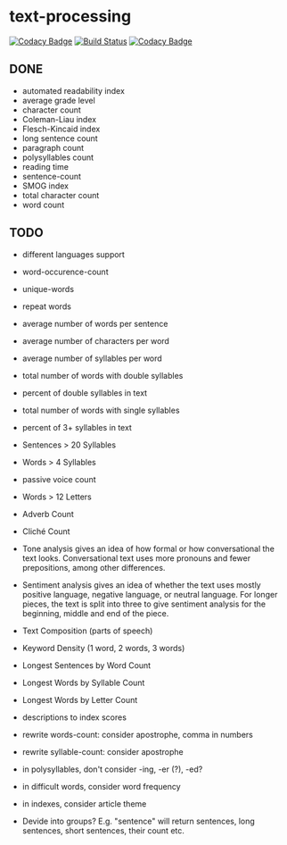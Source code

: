 # text-processing

[![Codacy Badge](https://api.codacy.com/project/badge/Grade/f5b9d01062c648e68d4ec48dde495cd3)](https://www.codacy.com/app/odynokov/text-processing?utm_source=github.com&utm_medium=referral&utm_content=odynokov/text-processing&utm_campaign=badger)
[![Build Status](https://travis-ci.org/odynokov/text-processing.svg?branch=master)](https://travis-ci.org/odynokov/text-processing)
[![Codacy Badge](https://api.codacy.com/project/badge/Grade/f5b9d01062c648e68d4ec48dde495cd3)](https://www.codacy.com/app/odynokov/text-processing?utm_source=github.com&amp;utm_medium=referral&amp;utm_content=odynokov/text-processing&amp;utm_campaign=Badge_Grade)

## DONE
- automated readability index
- average grade level
- character count
- Coleman-Liau index
- Flesch-Kincaid index
- long sentence count
- paragraph count
- polysyllables count
- reading time
- sentence-count
- SMOG index
- total character count
- word count


## TODO
- different languages support
- word-occurence-count
- unique-words
- repeat words
- average number of words per sentence
- average number of characters per word
- average number of syllables per word
- total number of words with double syllables
- percent of double syllables in text
- total number of words with single syllables
- percent of 3+ syllables in text
- Sentences > 20 Syllables
- Words > 4 Syllables
- passive voice count
- Words > 12 Letters
- Adverb Count
- Cliché Count
- Tone analysis gives an idea of how formal or how conversational the text looks. Conversational text uses more pronouns and fewer prepositions, among other differences.
- Sentiment analysis gives an idea of whether the text uses mostly positive language, negative language, or neutral language. For longer pieces, the text is split into three to give sentiment analysis for the beginning, middle and end of the piece.
- Text Composition (parts of speech)
- Keyword Density (1 word, 2 words, 3 words)
- Longest Sentences by Word Count
- Longest Words by Syllable Count
- Longest Words by Letter Count

- descriptions to index scores
- rewrite words-count: consider apostrophe, comma in numbers
- rewrite syllable-count: consider apostrophe
- in polysyllables, don't consider -ing, -er (?), -ed?
- in difficult words, consider word frequency
- in indexes, consider article theme

- Devide into groups? E.g. "sentence" will return sentences, long sentences, short sentences, their count etc.
